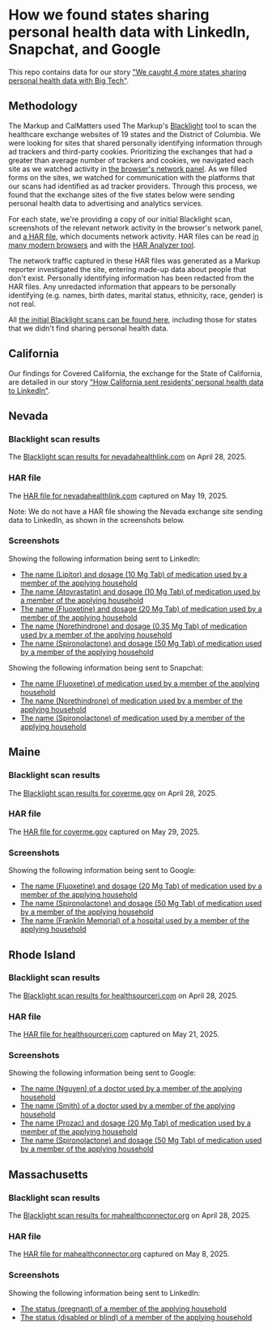 # How we found states sharing personal health data with LinkedIn, Snapchat, and Google

This repo contains data for our story ["We caught 4 more states sharing personal health data with Big Tech"](https://themarkup.org/pixel-hunt/2025/06/17/we-caught-4-more-states-sharing-personal-health-data-with-big-tech).

## Methodology

The Markup and CalMatters used The Markup's [Blacklight](https://themarkup.org/blacklight) tool to scan the healthcare exchange websites of 19 states and the District of Columbia. We were looking for sites that shared personally identifying information through ad trackers and third-party cookies. Prioritizing the exchanges that had a greater than average number of trackers and cookies, we navigated each site as we watched activity in [the browser's network panel](https://developer.chrome.com/docs/devtools/network). As we filled forms on the sites, we watched for communication with the platforms that our scans had identified as ad tracker providers. Through this process, we found that the exchange sites of the five states below were sending personal health data to advertising and analytics services.

For each state, we're providing a copy of our initial Blacklight scan, screenshots of the relevant network activity in the browser's network panel, and [a HAR file](https://en.wikipedia.org/wiki/HAR_(file_format)), which documents network activity. HAR files can be read [in many modern browsers](https://help.tanium.com/bundle/HARfile-Create-Read/page/KA/HARfile-Create-Read/HARfile-Create-Read.htm) and with the [HAR Analyzer tool](https://toolbox.googleapps.com/apps/har_analyzer/).

The network traffic captured in these HAR files was generated as a Markup reporter investigated the site, entering made-up data about people that don't exist. Personally identifying information has been redacted from the HAR files. Any unredacted information that appears to be personally identifying (e.g. names, birth dates, marital status, ethnicity, race, gender) is not real.

All [the initial Blacklight scans can be found here](data/blacklight-scans/), including those for states that we didn't find sharing personal health data.

## California

Our findings for Covered California, the exchange for the State of California, are detailed in our story ["How California sent residents’ personal health data to LinkedIn"](https://themarkup.org/pixel-hunt/2025/04/28/how-california-sent-residents-personal-health-data-to-linkedin).

## Nevada

### Blacklight scan results

The [Blacklight scan results for nevadahealthlink.com](data/blacklight-scans/nevada-nevadahealthlink.com/report.md) on April 28, 2025.

### HAR file

The [HAR file for nevadahealthlink.com](data/nevada/HARs/20250519-102200-enroll.nevadahealthlink.com.har) captured on May 19, 2025.

Note: We do not have a HAR file showing the Nevada exchange site sending data to LinkedIn, as shown in the screenshots below.

### Screenshots

Showing the following information being sent to LinkedIn:

* [The name (Lipitor) and dosage (10 Mg Tab) of medication used by a member of the applying household](data/nevada/screenshots/01-nv-linkedin-medication-lipitor.png)
* [The name (Atovrastatin) and dosage (10 Mg Tab) of medication used by a member of the applying household](data/nevada/screenshots/02-nv-linkedin-medication-atorvastatin.png)
* [The name (Fluoxetine) and dosage (20 Mg Tab) of medication used by a member of the applying household](data/nevada/screenshots/03-nv-linkedin-medication-fluoxetine.png)
* [The name (Norethindrone) and dosage (0.35 Mg Tab) of medication used by a member of the applying household](data/nevada/screenshots/04-nv-linkedin-medication-norethindrone.png)
* [The name (Spironolactone) and dosage (50 Mg Tab) of medication used by a member of the applying household](data/nevada/screenshots/05-nv-linkedin-medication-spironolactone.png)

Showing the following information being sent to Snapchat:

* [The name (Fluoxetine) of medication used by a member of the applying household](data/nevada/screenshots/06-nv-snap-medication-fluoxetine.png)
* [The name (Norethindrone) of medication used by a member of the applying household](data/nevada/screenshots/07-nv-snap-medication-norethindrone.png)
* [The name (Spironolactone) of medication used by a member of the applying household](data/nevada/screenshots/08-nv-snap-medication-spironolactone.png)

## Maine

### Blacklight scan results

The [Blacklight scan results for coverme.gov](data/blacklight-scans/maine-coverme.gov/report.md) on April 28, 2025.

### HAR file

The [HAR file for coverme.gov](data/maine/HARs/20250529-152800-me25.checkbookhealth.org.har) captured on May 29, 2025.

### Screenshots

Showing the following information being sent to Google:

* [The name (Fluoxetine) and dosage (20 Mg Tab) of medication used by a member of the applying household](data/maine/screenshots/01-me-ga-medication-fluoxetine.png)
* [The name (Spironolactone) and dosage (50 Mg Tab) of medication used by a member of the applying household](data/maine/screenshots/02-me-ga-medication-spironolactone.png)
* [The name (Franklin Memorial) of a hospital used by a member of the applying household](data/maine/screenshots/03-me-ga-hospital-Franklin-Memorial.png)

## Rhode Island

### Blacklight scan results

The [Blacklight scan results for healthsourceri.com](data/blacklight-scans/rhode-island-healthsourceri.com/report.md) on April 28, 2025.

### HAR file

The [HAR file for healthsourceri.com](data/rhode-island/HARs/20250521-113600-ri25.checkbookhealth.org.har) captured on May 21, 2025.

### Screenshots

Showing the following information being sent to Google:

* [The name (Nguyen) of a doctor used by a member of the applying household](data/rhode-island/screenshots/01-ri-ga-doctor-nguyen.png)
* [The name (Smith) of a doctor used by a member of the applying household](data/rhode-island/screenshots/02-ri-ga-doctor-smith.png)
* [The name (Prozac) and dosage (20 Mg Tab) of medication used by a member of the applying household](data/rhode-island/screenshots/03-ri-ga-medication-prozac.png)
* [The name (Spironolactone) and dosage (50 Mg Tab) of medication used by a member of the applying household](data/rhode-island/screenshots/04-ri-ga-medication-spironolactone.png)

## Massachusetts

### Blacklight scan results

The [Blacklight scan results for mahealthconnector.org](data/blacklight-scans/massachusetts-mahealthconnector.org/report.md) on April 28, 2025.

### HAR file

The [HAR file for mahealthconnector.org](data/massachusetts/HARs/20250508-151600-betterhealthconnector.com.har) captured on May 8, 2025.

### Screenshots

Showing the following information being sent to LinkedIn:

* [The status (pregnant) of a member of the applying household](data/massachusetts/screenshots/01-ma-linkedin-pregnant.png)
* [The status (disabled or blind) of a member of the applying household](data/massachusetts/screenshots/02-ma-linkedin-disabled-blind.png)
